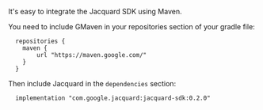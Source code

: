 It's easy to integrate the Jacquard SDK using Maven.

You need to include GMaven in your repositories section of your gradle file:

```
  repositories {
    maven {
        url "https://maven.google.com/"
    }
  }
```

Then include Jacquard in the `dependencies` section:

```
  implementation "com.google.jacquard:jacquard-sdk:0.2.0"
```
